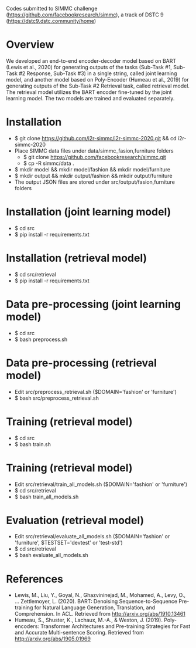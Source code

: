 Codes submitted to SIMMC challenge (https://github.com/facebookresearch/simmc), a track of DSTC 9 (https://dstc9.dstc.community/home)

# Overview
We developed an end-to-end encoder-decoder model based on BART (Lewis et al., 2020) for generating outputs of the tasks (Sub-Task #1, Sub-Task #2 Response, Sub-Task #3) in a single string, called joint learning model, and another model based on Poly-Encoder (Humeau et al., 2019) for generating outputs of the Sub-Task #2 Retrieval task, called retrieval model. The retrieval model utilizes the BART encoder fine-tuned by the joint learning model. The two models are trained and evaluated separately.

# Installation 
- $ git clone https://github.com/i2r-simmc/i2r-simmc-2020.git && cd i2r-simmc-2020
- Place SIMMC data files under data/simmc_fasion,furniture folders
  - $ git clone https://github.com/facebookresearch/simmc.git
  - $ cp -R simmc/data .
- $ mkdir model && mkdir model/fashion && mkdir model/furniture
- $ mkdir output && mkdir output/fashion && mkdir output/furniture
- The output JSON files are stored under src/output/fasion,furniture folders

# Installation (joint learning model)
- $ cd src
- $ pip install -r requirements.txt

# Installation (retrieval model)
- $ cd src/retrieval
- $ pip install -r requirements.txt

# Data pre-processing (joint learning model)
- $ cd src
- $ bash preprocess.sh

# Data pre-processing (retrieval model)
- Edit src/preprocess_retrieval.sh ($DOMAIN='fashion' or 'furniture')
- $ bash src/preprocess_retrieval.sh 

# Training (retrieval model)
- $ cd src
- $ bash train.sh

# Training (retrieval model)
- Edit src/retrieval/train_all_models.sh ($DOMAIN='fashion' or 'furniture')
- $ cd src/retrieval
- $ bash train_all_models.sh

# Evaluation (retrieval model)
- Edit src/retrieval/evaluate_all_models.sh ($DOMAIN='fashion' or 'furniture', $TESTSET='devtest' or 'test-std')
- $ cd src/retrieval
- $ bash evaluate_all_models.sh

# References
- Lewis, M., Liu, Y., Goyal, N., Ghazvininejad, M., Mohamed, A., Levy, O., … Zettlemoyer, L. (2020). BART: Denoising Sequence-to-Sequence Pre-training for Natural Language Generation, Translation, and Comprehension. In ACL. Retrieved from http://arxiv.org/abs/1910.13461
- Humeau, S., Shuster, K., Lachaux, M.-A., & Weston, J. (2019). Poly-encoders: Transformer Architectures and Pre-training Strategies for Fast and Accurate Multi-sentence Scoring. Retrieved from http://arxiv.org/abs/1905.01969
